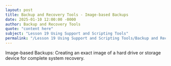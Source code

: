 ```yaml
---
layout: post
title: Backup and Recovery Tools - Image-based Backups
date: 2025-01-10 12:00:00 -0000
author: Backup and Recovery Tools
quote: "content here"
subject: "Lesson 19 Using Support and Scripting Tools"
permalink: "/Lesson 19 Using Support and Scripting Tools/Backup and Recovery Tools/Backup and Recovery Tools - Image-based Backups"
---
```


Image-based Backups: Creating an exact image of a hard drive or storage device for complete system recovery.
